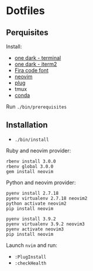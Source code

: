 # Dotfiles

## Perquisites
Install:
* [one dark - terminal](https://github.com/denysdovhan/one-gnome-terminal)
* [one dark - iterm2](https://github.com/anunez/one-dark-iterm/blob/master/one-dark.itermcolors)
* [Fira code font](https://github.com/tonsky/FiraCode)
* [neovim](https://github.com/neovim/neovim)
* [plug](https://github.com/junegunn/vim-plug)
* tmux
* [conda](https://www.digitalocean.com/community/tutorials/how-to-install-anaconda-on-ubuntu-18-04-quickstart)

Run `./bin/prerequisites`

## Installation
* `./bin/install`

Ruby and neovim provider:
```
rbenv install 3.0.0
rbenv global 3.0.0
gem install neovim
```

Python and neovim provider:
```
pyenv install 2.7.18
pyenv virtualenv 2.7.18 neovim2
python activate neovim2
pip install neovim

pyenv install 3.9.2
pyenv virtualenv 3.9.2 neovim3
pyenv activate neovim3
pip install neovim

```

Launch `nvim` and run:
* `:PlugInstall`
* `:checkHealth`
